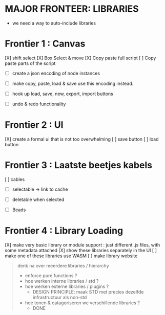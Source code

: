 # MAJOR FRONTEER: LIBRARIES
- we need a way to auto-include libraries

# Frontier 1 : Canvas
[X] shift select
[X] Box Select & move
[X] Copy paste full script 
[ ] Copy paste parts of the script
- [ ] create a json encoding of node instances
- [ ] make copy, paste, load & save use this encoding instead.
- [ ] hook up load, save, new, export, import buttons 
- [ ] undo & redo functionality


# Frontier 2 : UI
[X] create a formal ui that is not too overwhelming
[ ] save button
[ ] load button


# Frontier 3 : Laatste beetjes kabels
[ ] cables
  - [ ] selectable -> link to cache
  - [ ] deletable when selected
  - [ ] Beads


# Frontier 4 : Library Loading 
[X] make very basic library or module support : just different .js files, with some metadata attached
[X] show these libraries separately in the UI
[ ] make one of these libraries use WASM
[ ] make library website

> denk na over meerdere libraries / hierarchy 
>   - enforce pure functions ? 
>   - hoe werken interne libraries / std ? 
>   - hoe werken externe libraries / plugins ?
>     - DESIGN PRINCIPLE: maak STD met precies dezelfde infrastructuur als non-std 
> - hoe tonen & catagoriseren we verschillende libraries ?
>   - DONE
  

